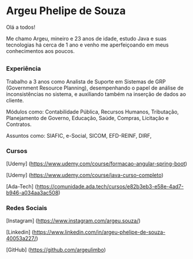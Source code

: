 
# Argeu Phelipe de Souza

Olá a todos!

Me chamo Argeu, mineiro e 23 anos de idade, estudo Java e suas tecnologias há cerca de 1 ano e venho me aperfeiçoando em meus conhecimentos aos poucos. 
## 
### Experiência
Trabalho a 3 anos como Analista de Suporte em Sistemas de GRP (Government Resource Planning), desempenhando o papel de análise de inconsistências no sistema, e auxiliando também na inserção de dados ao cliente.

Módulos como: Contabilidade Pública, Recursos Humanos, Tributação, Planejamento de Governo, Educação, Saúde, Compras, Licitação e Contratos.

Assuntos como: SIAFIC, e-Social, SICOM, EFD-REINF, DIRF, 

### Cursos
[Udemy] (https://www.udemy.com/course/formacao-angular-spring-boot) 

[Udemy] (https://www.udemy.com/course/java-curso-completo)

[Ada-Tech] (https://comunidade.ada.tech/cursos/e82b3eb3-e58e-4ad7-b946-a034aa3ac508)


### Redes Sociais
[Instagram] (https://www.instagram.com/argeu.souza/)

[Linkedin] (https://www.linkedin.com/in/argeu-phelipe-de-souza-40053a227/)

[GitHub] (https://github.com/argeulimbo)